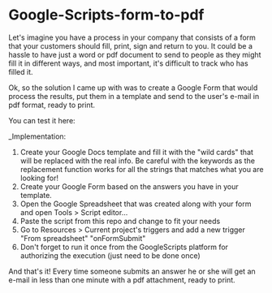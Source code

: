 # Google-Scripts-form-to-pdf

Let's imagine you have a process in your company that consists of a form that your customers should fill, print, sign and return to you. It could be a hassle to have just a word or pdf document to send to people as they might fill it in different ways, and most important, it's difficult to track who has filled it.

Ok, so the solution I came up with was to create a Google Form that would process the results, put them in a template and send to the user's e-mail in pdf format, ready to print.

You can test it here: <ADD LINK LATER>

_Implementation:

1. Create your Google Docs template and fill it with the "wild cards" that will be replaced with the real info. Be careful with the keywords as the replacement function works for all the strings that matches what you are looking for!
2. Create your Google Form based on the answers you have in your template.
3. Open the Google Spreadsheet that was created along with your form and open Tools > Script editor...
4. Paste the script from this repo and change to fit your needs
5. Go to Resources > Current project's triggers and add a new trigger "From spreadsheet" "onFormSubmit"
6. Don't forget to run it once from the GoogleScripts platform for authorizing the execution (just need to be done once)

And that's it! Every time someone submits an answer he or she will get an e-mail in less than one minute with a pdf attachment, ready to print.
